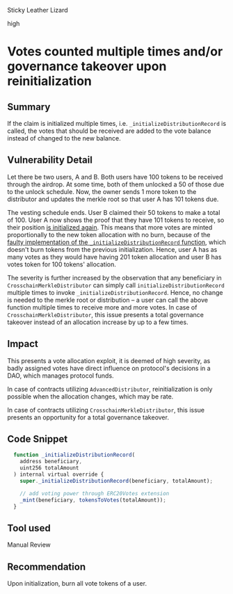 Sticky Leather Lizard

high

# Votes counted multiple times and/or governance takeover upon reinitialization

## Summary

If the claim is initialized multiple times, i.e. `_initializeDistributionRecord` is called, the votes that should be received are added to the vote balance instead of changed to the new balance.

## Vulnerability Detail

Let there be two users, A and B. Both users have 100 tokens to be received through the airdrop. At some time, both of them unlocked a 50 of those due to the unlock schedule. Now, the owner sends 1 more token to the distributor and updates the merkle root so that user A has 101 tokens due.

The vesting schedule ends. User B claimed their 50 tokens to make a total of 100. User A now shows the proof that they have 101 tokens to receive, so their position [is initialized again](https://github.com/sherlock-audit/2023-06-tokensoft/blob/main/contracts/contracts/claim/abstract/Distributor.sol#L73-L76). This means that more votes are minted proportionally to the new token allocation with no burn, because of the [faulty implementation of the `_initializeDistributionRecord` function](https://github.com/sherlock-audit/2023-06-tokensoft/blob/main/contracts/contracts/claim/abstract/AdvancedDistributor.sol#L77-L85), which doesn't burn tokens from the previous initialization. Hence, user A has as many votes as they would have having 201 token allocation and user B has votes token for 100 tokens' allocation.

The severity is further increased by the observation that any beneficiary in `CrosschainMerkleDistributor` can simply call `initializeDistributionRecord` multiple times to invoke `_initializeDistributionRecord`. Hence, no change is needed to the merkle root or distribution – a user can call the above function multiple times to receive more and more votes. In case of `CrosschainMerkleDistributor`, this issue presents a total governance takeover instead of an allocation increase by up to a few times.

## Impact

This presents a vote allocation exploit, it is deemed of high severity, as badly assigned votes have direct influence on protocol's decisions in a DAO, which manages protocol funds.

In case of contracts utilizing `AdvancedDistributor`, reinitialization is only possible when the allocation changes, which may be rate.

In case of contracts utilizing `CrosschainMerkleDistributor`, this issue presents an opportunity for a total governance takeover.

## Code Snippet

```js
  function _initializeDistributionRecord(
    address beneficiary,
    uint256 totalAmount
  ) internal virtual override {
    super._initializeDistributionRecord(beneficiary, totalAmount);

    // add voting power through ERC20Votes extension
    _mint(beneficiary, tokensToVotes(totalAmount));
  }
```

## Tool used

Manual Review

## Recommendation

Upon initialization, burn all vote tokens of a user.
